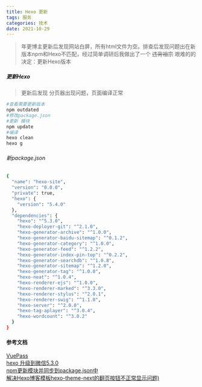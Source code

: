```yaml
---
title: Hexo 更新
tags: 服务
categories: 技术
date: 2021-10-29
---
```

>  年更博主更新后发现网站白屏，所有html文件为空。排查后发现问题出在新版本npm和Hexo不匹配，经过简单调研后我做出了一个 ~~违背祖宗~~ 艰难的的决定：更新Hexo版本

##### 更新Hexo
> 更新后发现 分页器出现问题，页面编译正常
```bash
#查看需要更新版本
npm outdated
#修改package.json
#更新 模块
npm update
#编译
hexo clean
hexo g
```
<!-- more -->

###### 新package.json
```bash
{
  "name": "hexo-site",
  "version": "0.0.0",
  "private": true,
  "hexo": {
    "version": "5.4.0"
  },
  "dependencies": {
    "hexo": "^5.3.0",
    "hexo-deployer-git": "^2.1.0",
    "hexo-generator-archive": "^1.0.0",
    "hexo-generator-baidu-sitemap": "^0.1.2",
    "hexo-generator-category": "^1.0.0",
    "hexo-generator-feed": "^1.2.2",
    "hexo-generator-index-pin-top": "^0.2.2",
    "hexo-generator-searchdb": "^1.0.8",
    "hexo-generator-sitemap": "^1.2.0",
    "hexo-generator-tag": "^1.0.0",
    "hexo-neat": "^1.0.4",
    "hexo-renderer-ejs": "^1.0.0",
    "hexo-renderer-marked": "^3.3.0",
    "hexo-renderer-stylus": "^2.0.1",
    "hexo-renderer-swig": "^1.1.0",
    "hexo-server": "^2.0.0",
    "hexo-tag-aplayer": "^3.0.4",
    "hexo-wordcount": "^3.0.2"
  }
}
```


#### 参考文档
[VuePass](https://vuepress.vuejs.org/zh/guide/#features)  
[hexo 升级到微信5.3.0](https://www.jianshu.com/p/8d2e2b206e4e)  
[npm更新模块并同步到package.json中](https://www.cnblogs.com/dxxzst/p/10006268.html)  
[解决Hexo博客模板hexo-theme-next的翻页按钮不正常显示问题)](https://www.cnblogs.com/xiejava/p/12456273.html)